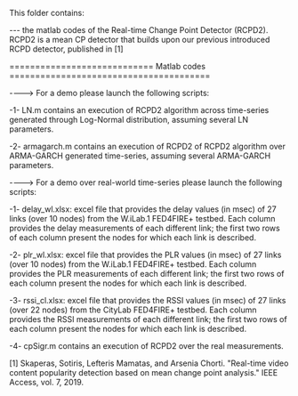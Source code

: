 This folder contains:

--- the matlab codes of the Real-time Change Point Detector (RCPD2). RCPD2 is a mean CP detector that builds upon our previous introduced RCPD detector, published in [1] 

============================ Matlab codes =======================================

----> For a demo please launch the following scripts:

-1- LN.m contains an execution of RCPD2 algorithm across time-series generated through Log-Normal distribution, assuming several LN parameters.

-2- armagarch.m contains an execution of RCPD2 of RCPD2 algorithm over ARMA-GARCH generated time-series, assuming several ARMA-GARCH parameters.

----> For a demo over real-world time-series please launch the following scripts:

-1- delay_wl.xlsx: excel file  that provides the delay values (in msec) of 27 links (over 10 nodes)  from the W.iLab.1 FED4FIRE+ testbed. Each column provides the delay measurements of each different link; the first two rows of each column present the nodes for which each link is described. 

-2- plr_wl.xlsx: excel file  that provides the PLR values (in msec) of 27 links (over 10 nodes)  from the W.iLab.1 FED4FIRE+ testbed. Each column provides the PLR measurements of each different link; the first two rows of each column present the nodes for which each link is described.

-3- rssi_cl.xlsx: excel file  that provides the RSSI values (in msec) of 27 links (over 22 nodes)  from the CityLab FED4FIRE+ testbed. Each column provides the RSSI measurements of each different link; the first two rows of each column present the nodes for which each link is described.

-4- cpSigr.m contains an execution of RCPD2 over the real measurements.

[1] Skaperas, Sotiris, Lefteris Mamatas, and Arsenia Chorti. "Real-time video content popularity detection based on mean change point analysis." IEEE Access, vol. 7, 2019.
